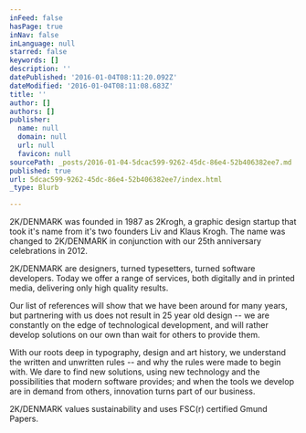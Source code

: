 ```yaml
---
inFeed: false
hasPage: true
inNav: false
inLanguage: null
starred: false
keywords: []
description: ''
datePublished: '2016-01-04T08:11:20.092Z'
dateModified: '2016-01-04T08:11:08.683Z'
title: ''
author: []
authors: []
publisher:
  name: null
  domain: null
  url: null
  favicon: null
sourcePath: _posts/2016-01-04-5dcac599-9262-45dc-86e4-52b406382ee7.md
published: true
url: 5dcac599-9262-45dc-86e4-52b406382ee7/index.html
_type: Blurb

---
```

2K/DENMARK was founded in 1987 as 2Krogh, a graphic design startup that took it's name from it's two founders Liv and Klaus Krogh. The name was changed to 2K/DENMARK in conjunction with our 25th anniversary celebrations in 2012\.

2K/DENMARK are designers, turned typesetters, turned software developers. Today we offer a range of services, both digitally and in printed media, delivering only high quality results.

Our list of references will show that we have been around for many years, but partnering with us does not result in 25 year old design -- we are constantly on the edge of technological development, and will rather develop solutions on our own than wait for others to provide them.

With our roots deep in typography, design and art history, we understand the written and unwritten rules -- and why the rules were made to begin with. We dare to find new solutions, using new technology and the possibilities that modern software provides; and when the tools we develop are in demand from others, innovation turns part of our business.

2K/DENMARK values sustainability and uses FSC(r) certified Gmund Papers.